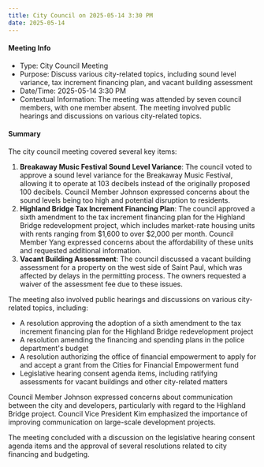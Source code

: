 ```yaml
---
title: City Council on 2025-05-14 3:30 PM
date: 2025-05-14
---
```

#### Meeting Info
* Type: City Council Meeting
* Purpose: Discuss various city-related topics, including sound level variance, tax increment financing plan, and vacant building assessment
* Date/Time: 2025-05-14 3:30 PM
* Contextual Information: The meeting was attended by seven council members, with one member absent. The meeting involved public hearings and discussions on various city-related topics.

#### Summary

The city council meeting covered several key items:

1. **Breakaway Music Festival Sound Level Variance**: The council voted to approve a sound level variance for the Breakaway Music Festival, allowing it to operate at 103 decibels instead of the originally proposed 100 decibels. Council Member Johnson expressed concerns about the sound levels being too high and potential disruption to residents.
2. **Highland Bridge Tax Increment Financing Plan**: The council approved a sixth amendment to the tax increment financing plan for the Highland Bridge redevelopment project, which includes market-rate housing units with rents ranging from $1,600 to over $2,000 per month. Council Member Yang expressed concerns about the affordability of these units and requested additional information.
3. **Vacant Building Assessment**: The council discussed a vacant building assessment for a property on the west side of Saint Paul, which was affected by delays in the permitting process. The owners requested a waiver of the assessment fee due to these issues.

The meeting also involved public hearings and discussions on various city-related topics, including:

* A resolution approving the adoption of a sixth amendment to the tax increment financing plan for the Highland Bridge redevelopment project
* A resolution amending the financing and spending plans in the police department's budget
* A resolution authorizing the office of financial empowerment to apply for and accept a grant from the Cities for Financial Empowerment fund
* Legislative hearing consent agenda items, including ratifying assessments for vacant buildings and other city-related matters

Council Member Johnson expressed concerns about communication between the city and developers, particularly with regard to the Highland Bridge project. Council Vice President Kim emphasized the importance of improving communication on large-scale development projects.

The meeting concluded with a discussion on the legislative hearing consent agenda items and the approval of several resolutions related to city financing and budgeting.

